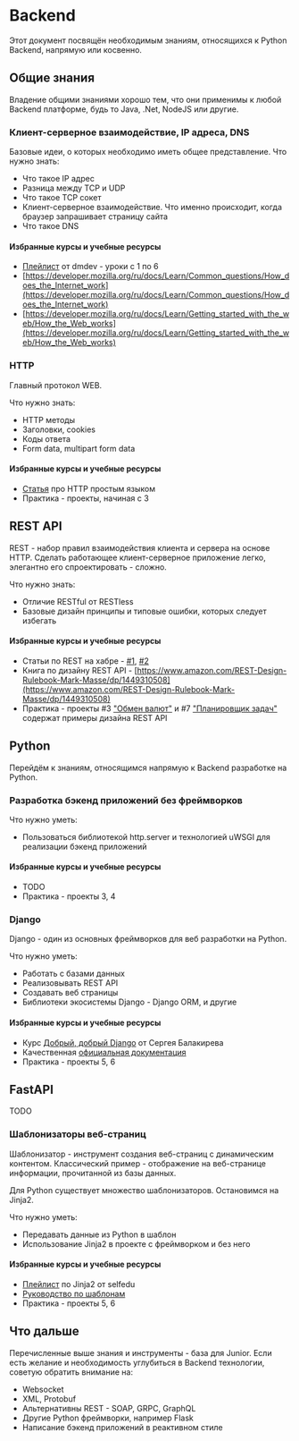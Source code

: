 # Backend

Этот документ посвящён необходимым знаниям, относящихся к Python Backend, напрямую или косвенно.

## Общие знания

Владение общими знаниями хорошо тем, что они применимы к любой Backend платформе, будь то Java, .Net, NodeJS или другие.

### Клиент-серверное взаимодействие, IP адреса, DNS

Базовые идеи, о которых необходимо иметь общее представление. Что нужно знать:
- Что такое IP адрес
- Разница между TCP и UDP
- Что такое TCP сокет
- Клиент-серверное взаимодействие. Что именно происходит, когда браузер запрашивает страницу сайта
- Что такое DNS

#### Избранные курсы и учебные ресурсы

- [Плейлист](https://www.youtube.com/playlist?list=PLnh8EajVFTl7_p5MgevvA41PvxQWq-jC8) от dmdev - уроки с 1 по 6
- [https://developer.mozilla.org/ru/docs/Learn/Common_questions/How_does_the_Internet_work](https://developer.mozilla.org/ru/docs/Learn/Common_questions/How_does_the_Internet_work)
- [https://developer.mozilla.org/ru/docs/Learn/Getting_started_with_the_web/How_the_Web_works](https://developer.mozilla.org/ru/docs/Learn/Getting_started_with_the_web/How_the_Web_works)

### HTTP

Главный протокол WEB.

Что нужно знать:
- HTTP методы
- Заголовки, cookies
- Коды ответа
- Form data, multipart form data

#### Избранные курсы и учебные ресурсы

- [Статья](https://zametkinapolyah.ru/servera-i-protokoly/chto-nuzhno-znat-pro-http-protokol-veb-razrabotchiku-pravila-http-protokola.html) про HTTP простым языком
- Практика - проекты, начиная с 3

## REST API

REST - набор правил взаимодействия клиента и сервера на основе HTTP. Сделать работающее клиент-серверное приложение легко, элегантно его спроектировать - сложно. 

Что нужно знать:
- Отличие RESTful от RESTless
- Базовые дизайн принципы и типовые ошибки, которых следует избегать

#### Избранные курсы и учебные ресурсы

- Статьи по REST на хабре - [#1](https://habr.com/ru/post/483202/), [#2](https://habr.com/ru/post/351890/)
- Книга по дизайну REST API - [https://www.amazon.com/REST-Design-Rulebook-Mark-Masse/dp/1449310508](https://www.amazon.com/REST-Design-Rulebook-Mark-Masse/dp/1449310508)
- Практика - проекты #3 ["Обмен валют"](../../Projects/CurrencyExchange/index.md) и #7 ["Планировщик задач"](../../Projects/TaskTracker/index.md) содержат примеры дизайна REST API

## Python

Перейдём к знаниям, относящимся напрямую к Backend разработке на Python.

### Разработка бэкенд приложений без фреймворков

Что нужно уметь:
- Пользоваться библиотекой http.server и технологией uWSGI для реализации бэкенд приложений 

#### Избранные курсы и учебные ресурсы

- TODO
- Практика - проекты 3, 4

### Django

Django - один из основных фреймворков для веб разработки на Python.

Что нужно уметь:
- Работать с базами данных
- Реализовывать REST API
- Создавать веб страницы
- Библиотеки экосистемы Django - Django ORM, и другие

#### Избранные курсы и учебные ресурсы

- Курс [Добрый, добрый Django](https://stepik.org/course/183363/) от Сергея Балакирева
- Качественная [официальная документация](https://docs.djangoproject.com/en/5.0/)
- Практика - проекты 5, 6

## FastAPI

TODO

### Шаблонизаторы веб-страниц

Шаблонизатор - инструмент создания веб-страниц с динамическим контентом. Классический пример - отображение на веб-странице информации, прочитанной из базы данных.

Для Python существует множество шаблонизаторов. Остановимся на Jinja2.

Что нужно уметь:
- Передавать данные из Python в шаблон
- Использование Jinja2 в проекте с фреймворком и без него

#### Избранные курсы и учебные ресурсы

- [Плейлист](https://www.youtube.com/playlist?list=PLA0M1Bcd0w8wfmtElObQrBbZjY6XeA06U) по Jinja2 от selfedu
- [Руководство по шаблонам](https://proglib-io.turbopages.org/turbo/proglib.io/s/p/rukovodstvo-dlya-nachinayushchih-po-shablonam-jinja-v-flask-2022-09-05)
- Практика - проекты 5, 6

## Что дальше

Перечисленные выше знания и инструменты - база для Junior. Если есть желание и необходимость углубиться в Backend технологии, советую обратить внимание на:
- Websocket
- XML, Protobuf
- Альтернативны REST - SOAP, GRPC, GraphQL
- Другие Python фреймворки, например Flask
- Написание бэкенд приложений в реактивном стиле
